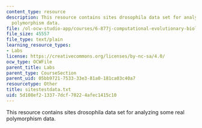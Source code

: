 ```yaml
---
content_type: resource
description: This resource contains sites drosophila data set for analyzing some real
  polymorphism data.
file: /ol-ocw-studio-app/courses/6-877j-computational-evolutionary-biology-fall-2005/5d108ef213377dcf70224afec1415c10_sitestestdata.txt
file_size: 45557
file_type: text/plain
learning_resource_types:
- Labs
license: https://creativecommons.org/licenses/by-nc-sa/4.0/
ocw_type: OCWFile
parent_title: Labs
parent_type: CourseSection
parent_uid: 05bb9721-7533-33e3-81a0-181ca03c40a7
resourcetype: Other
title: sitestestdata.txt
uid: 5d108ef2-1337-7dcf-7022-4afec1415c10
---
```

This resource contains sites drosophila data set for analyzing some real polymorphism data.